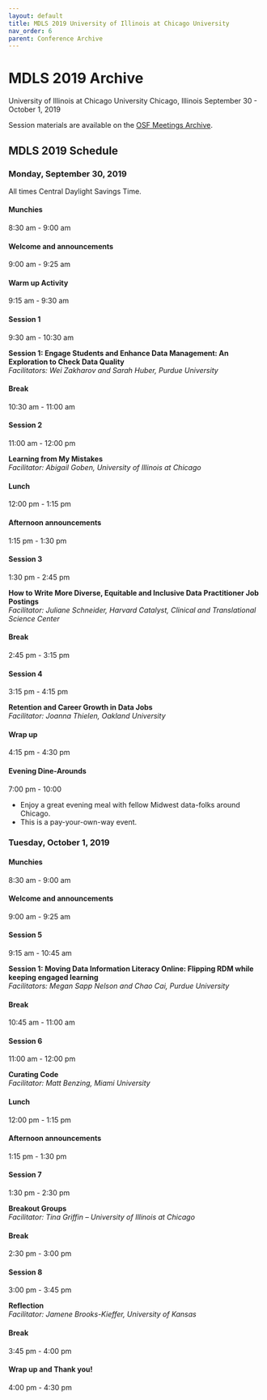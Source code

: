 ```yaml
---
layout: default
title: MDLS 2019 University of Illinois at Chicago University
nav_order: 6
parent: Conference Archive
---
```

# MDLS 2019 Archive

University of Illinois at Chicago University 
Chicago, Illinois
September 30 - October 1, 2019 

Session materials are available on the [OSF Meetings Archive](https://osf.io/meetings/MDLS2019).

## MDLS 2019 Schedule

### Monday, September 30, 2019

All times Central Daylight Savings Time.

#### Munchies

8:30 am - 9:00 am  

#### Welcome and announcements

9:00 am - 9:25 am 

#### Warm up Activity

9:15 am - 9:30 am

#### Session 1

9:30 am - 10:30 am

**Session 1: Engage Students and Enhance Data Management: An Exploration to Check Data Quality**  
*Facilitators: Wei Zakharov and Sarah Huber, Purdue University*   

#### Break

10:30 am - 11:00 am

#### Session 2

11:00 am - 12:00 pm 

**Learning from My Mistakes**  
*Facilitator: Abigail Goben, University of Illinois at Chicago*  

#### Lunch

12:00 pm - 1:15 pm

#### Afternoon announcements

1:15 pm - 1:30 pm

#### Session 3

1:30 pm - 2:45 pm  

**How to Write More Diverse, Equitable and Inclusive Data Practitioner Job Postings**  
*Facilitator: Juliane Schneider, Harvard Catalyst, Clinical and Translational Science Center*  

#### Break

2:45 pm - 3:15 pm

#### Session 4

3:15 pm - 4:15 pm

**Retention and Career Growth in Data Jobs**  
*Facilitator: Joanna Thielen, Oakland University*  

#### Wrap up

4:15 pm - 4:30 pm

#### Evening Dine-Arounds

7:00 pm - 10:00 

- Enjoy a great evening meal with fellow Midwest data-folks around Chicago.
- This is a pay-your-own-way event.

### Tuesday, October 1, 2019

#### Munchies

8:30 am - 9:00 am  

#### Welcome and announcements

9:00 am - 9:25 am 

#### Session 5

9:15 am - 10:45 am

**Session 1: Moving Data Information Literacy Online: Flipping RDM while keeping engaged learning**  
*Facilitators: Megan Sapp Nelson and Chao Cai, Purdue University*   

#### Break

10:45 am - 11:00 am

#### Session 6

11:00 am - 12:00 pm 

**Curating Code**  
*Facilitator: Matt Benzing, Miami University*  

#### Lunch

12:00 pm - 1:15 pm

#### Afternoon announcements

1:15 pm - 1:30 pm

#### Session 7

1:30 pm - 2:30 pm  

**Breakout Groups**  
*Facilitator: Tina Griffin – University of Illinois at Chicago*  

#### Break

2:30 pm - 3:00 pm

#### Session 8

3:00 pm - 3:45 pm

**Reflection**  
*Facilitator: Jamene Brooks-Kieffer, University of Kansas*  

#### Break

3:45 pm - 4:00 pm

#### Wrap up and Thank you!

4:00 pm - 4:30 pm

